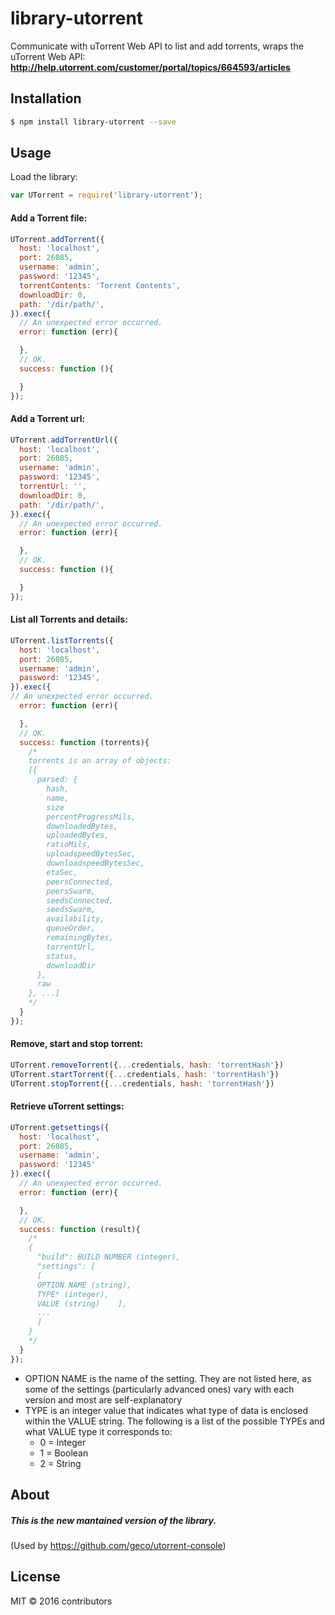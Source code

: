 
# library-utorrent

Communicate with uTorrent Web API to list and add torrents, wraps the uTorrent Web API: __<a href="http://help.utorrent.com/customer/portal/topics/664593/articles" title="uTorrent Web API"  target="_blank">http://help.utorrent.com/customer/portal/topics/664593/articles</a>__


## Installation

```sh
$ npm install library-utorrent --save
```

## Usage

Load the library:
```javascript
var UTorrent = require('library-utorrent');
```

#### Add a Torrent file:
```javascript
UTorrent.addTorrent({
  host: 'localhost',
  port: 26085,
  username: 'admin',
  password: '12345',
  torrentContents: 'Torrent Contents',
  downloadDir: 0,
  path: '/dir/path/',
}).exec({
  // An unexpected error occurred.
  error: function (err){

  },
  // OK.
  success: function (){

  }
});
```
#### Add a Torrent url:
```javascript
UTorrent.addTorrentUrl({
  host: 'localhost',
  port: 26085,
  username: 'admin',
  password: '12345',
  torrentUrl: '',
  downloadDir: 0,
  path: '/dir/path/',
}).exec({
  // An unexpected error occurred.
  error: function (err){

  },
  // OK.
  success: function (){

  }
});
```
#### List all Torrents and details:
```javascript
UTorrent.listTorrents({
  host: 'localhost',
  port: 26085,
  username: 'admin',
  password: '12345',
}).exec({
// An unexpected error occurred.
  error: function (err){

  },
  // OK.
  success: function (torrents){
    /*
    torrents is an array of objects:
    [{
      parsed: {
        hash,
        name,
        size
        percentProgressMils,
        downloadedBytes,
        uploadedBytes,
        ratioMils,
        uploadspeedBytesSec,
        downloadspeedBytesSec,
        etaSec,
        peersConnected,
        peersSwarm,
        seedsConnected,
        seedsSwarm,
        availability,
        queueOrder,
        remainingBytes,
        torrentUrl,
        status,
        downloadDir
      },
      raw
    }, ...]
    */
  }
});
```
#### Remove, start and stop torrent:
```javascript
UTorrent.removeTorrent({...credentials, hash: 'torrentHash'})
UTorrent.startTorrent({...credentials, hash: 'torrentHash'})
UTorrent.stopTorrent({...credentials, hash: 'torrentHash'})
```
#### Retrieve uTorrent settings:
```javascript
UTorrent.getsettings({
  host: 'localhost',
  port: 26085,
  username: 'admin',
  password: '12345'
}).exec({
  // An unexpected error occurred.
  error: function (err){

  },
  // OK.
  success: function (result){
    /*
    {
      "build": BUILD NUMBER (integer),
      "settings": [
      [
      OPTION NAME (string),
      TYPE* (integer),
      VALUE (string)	],
      ...
      ]
    }
    */
  }
});
```
- OPTION NAME is the name of the setting. They are not listed here, as some of the settings (particularly advanced ones) vary with each version and most are self-explanatory
- TYPE is an integer value that indicates what type of data is enclosed within the VALUE string. The following is a list of the possible TYPEs and what VALUE type it corresponds to:
  * 0 = Integer
  * 1 = Boolean
  * 2 = String


## About
##### This is the new mantained version of the library.
(Used by <a href="https://github.com/geco/utorrent-console" title="Manage your uTorrent from console">https://github.com/geco/utorrent-console</a>)

## License

MIT &copy; 2016 contributors
